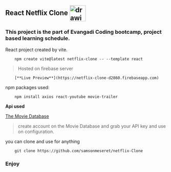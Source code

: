 ## React Netflix Clone  <img src="./public/d05cff3e-7260-4980-bc78-b1f299189582.ico" alt="drawing" style="vertical-align: middle" width="50"/>

### This project is the part of Evangadi Coding bootcamp, project based learning schedule.

React project created by vite.
```
    npm create vite@latest netflix-clone -- --template react
```   

> Hosted on firebase server

        [**Live Preview**](https://netflix-clone-d2860.firebaseapp.com)


npm packages used:
```
    npm install axios react-youtube movie-trailer
```

**Api used**

[The Movie Database](https://www.themoviedb.org/)
> create account on the Movie Database and grab your API key and use on configuration.
   

you can clone and use for anything
```
    git clone https://github.com/samsonmeseret/netflix-Clone
```

### Enjoy